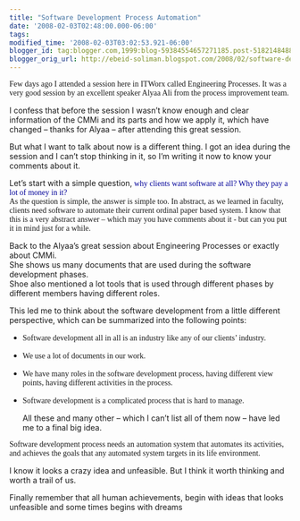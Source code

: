 ```yaml
--- 
title: "Software Development Process Automation" 
date: '2008-02-03T02:48:00.000-06:00' 
tags: 
modified_time: '2008-02-03T03:02:53.921-06:00' 
blogger_id: tag:blogger.com,1999:blog-59384554657271185.post-5182148488246335572
blogger_orig_url: http://ebeid-soliman.blogspot.com/2008/02/software-development-process-automation.html
--- 
```

<span style="font-family:verdana;">Few days ago I attended a session
here in ITWorx called Engineering Processes. It was a very good session
by an excellent speaker Alyaa Ali from the process improvement team.  
  
I confess that before the session I wasn’t know enough and clear
information of the CMMi and its parts and how we apply it, which have
changed – thanks for Alyaa – after attending this great session.  
  
But what I want to talk about now is a different thing. I got an idea
during the session and I can’t stop thinking in it, so I’m writing it
now to know your comments about it.  
  
Let’s start with a simple question,</span><span
style="font-family:verdana;"><span style="color:#000099;"> why clients
want software at all? Why they pay a lot of money in it?  
</span>As the question is simple, the answer is simple too. In abstract,
as we learned in faculty, clients need software to automate their
current ordinal paper based system. I know that this is a very abstract
answer – which may you have comments about it - but can you put it in
mind just for a while.  
  
Back to the Alyaa’s great session about Engineering Processes or exactly
about CMMi.  
She shows us many documents that are used during the software
development phases.  
Shoe also mentioned a lot tools that is used through different phases by
different members having different roles.  
  
This led me to think about the software development from a little
different perspective, which can be summarized into the following
points:</span>  

-   <span style="font-family:verdana;">Software development all in all
    is an industry like any of our clients’ industry. </span>
-   <span style="font-family:verdana;">We use a lot of documents in our
    work. </span>
-   <span style="font-family:verdana;">We have many roles in the
    software development process, having different view points, having
    different activities in the process. </span>
-   <span style="font-family:verdana;">Software development is a
    complicated process that is hard to manage.  
      
    All these and many other – which I can’t list all of them now – have
    led me to a final big idea.  
    </span>

<span style="font-family:verdana;">Software development process needs an
automation system that automates its activities, and achieves the goals
that any automated system targets in its life environment.  
  
I know it looks a crazy idea and unfeasible. But I think it worth
thinking and worth a trail of us.  
  
Finally remember that all human achievements, begin with ideas that
looks unfeasible and some times begins with dreams</span>
